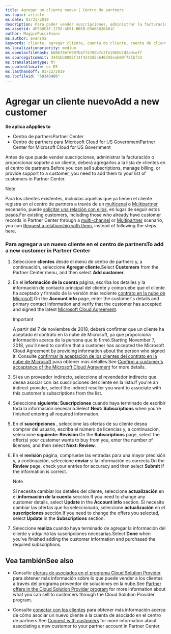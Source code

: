 ```yaml
---
title: Agregar un cliente nuevo | Centro de partners
ms.topic: article
ms.date: 03/21/2019
description: Para poder vender suscripciones, administrar la facturación o proporcionar soporte técnico, antes debes crear un registro de clientes en el Centro de partners.
ms.assetid: 4F53DFAF-1792-4E91-BBEB-E9A65026A81C
author: MaggiePucciEvans
ms.author: evansma
keywords: cliente, agregar cliente, cuenta de cliente, cuenta de cliente en el Centro de partners, clientes, agregar clientes, crear cuenta de cliente
ms.localizationpriority: medium
ms.openlocfilehash: b086796f6907b4ff4705b7c2fe1965b7d2adceff
ms.sourcegitcommit: 3441bb8085f14f4242d5c640d45eab00f751bf23
ms.translationtype: MT
ms.contentlocale: es-ES
ms.lasthandoff: 03/22/2019
ms.locfileid: "58343406"
---
```

# <a name="add-a-new-customer"></a><span data-ttu-id="af864-104">Agregar un cliente nuevo</span><span class="sxs-lookup"><span data-stu-id="af864-104">Add a new customer</span></span>

<span data-ttu-id="af864-105">**Se aplica a**</span><span class="sxs-lookup"><span data-stu-id="af864-105">**Applies to**</span></span>

-  <span data-ttu-id="af864-106">Centro de partners</span><span class="sxs-lookup"><span data-stu-id="af864-106">Partner Center</span></span>
-  <span data-ttu-id="af864-107">Centro de partners para Microsoft Cloud for US Government</span><span class="sxs-lookup"><span data-stu-id="af864-107">Partner Center for Microsoft Cloud for US Government</span></span>

<span data-ttu-id="af864-108">Antes de que puede vender suscripciones, administrar la facturación o proporcionar soporte a un cliente, deberá agregarlos a la lista de clientes en el centro de partners.</span><span class="sxs-lookup"><span data-stu-id="af864-108">Before you can sell subscriptions, manage billing, or provide support to a customer, you need to add them to your list of customers in Partner  Center.</span></span>

>[!NOTE]
><span data-ttu-id="af864-109">Para los clientes existentes, incluidas aquellas que ya tienen el cliente registra en el centro de partners a través de un [multicanal](multichannel.md) o [Multipartner](multipartner.md) escenario, puede [solicitar una relación con ellos](request-a-relationship-with-a-customer.md), en lugar de seguir estos pasos.</span><span class="sxs-lookup"><span data-stu-id="af864-109">For existing customers, including those who already have customer records in Partner Center through a [multi-channel](multichannel.md) or [Multipartner](multipartner.md) scenario, you can [Request a relationship with them](request-a-relationship-with-a-customer.md), instead of following the steps here.</span></span>

### <a name="to-add-a-new-customer-in-partner-center"></a><span data-ttu-id="af864-110">Para agregar a un nuevo cliente en el centro de partners</span><span class="sxs-lookup"><span data-stu-id="af864-110">To add a new customer in Partner Center</span></span>

1. <span data-ttu-id="af864-111">Seleccione **clientes** desde el menú de centro de partners y, a continuación, seleccione **Agregar cliente**.</span><span class="sxs-lookup"><span data-stu-id="af864-111">Select **Customers** from the Partner Center menu, and then select **Add customer**.</span></span>

2. <span data-ttu-id="af864-112">En el **información de la cuenta** página, escriba los detalles y la información de contacto principal del cliente y compruebe que el cliente ha aceptado y firmado de la versión más reciente [contrato en la nube de Microsoft](agreements.md).</span><span class="sxs-lookup"><span data-stu-id="af864-112">On the **Account info** page, enter the customer's details and primary contact information and verify that the customer has accepted and signed the latest [Microsoft Cloud Agreement](agreements.md).</span></span>

    >[!IMPORTANT]
      > <span data-ttu-id="af864-113">A partir del 7 de noviembre de 2018, deberá confirmar que un cliente ha aceptado el contrato en la nube de Microsoft, ya que proporciona información acerca de la persona que lo firmó.</span><span class="sxs-lookup"><span data-stu-id="af864-113">Starting November 7, 2018, you'll need to confirm that a customer has accepted the Microsoft Cloud Agreement by providing information about the person who signed it.</span></span> <span data-ttu-id="af864-114">Consulte [confirmar la aceptación de los clientes del contrato en la nube de Microsoft](confirm-consent.md) para obtener más detalles.</span><span class="sxs-lookup"><span data-stu-id="af864-114">See [Confirm a customer's acceptance of the Microsoft Cloud Agreement](confirm-consent.md) for more details.</span></span>

3. <span data-ttu-id="af864-115">Si es un proveedor indirecto, seleccione el revendedor indirecto que desea asociar con las suscripciones del cliente en la lista.</span><span class="sxs-lookup"><span data-stu-id="af864-115">If you're an indirect provider, select the indirect reseller you want to associate with this customer's subscriptions from the list.</span></span>

4. <span data-ttu-id="af864-116">Seleccione **siguiente: Suscripciones** cuando haya terminado de escribir toda la información necesaria.</span><span class="sxs-lookup"><span data-stu-id="af864-116">Select **Next: Subscriptions** when you're finished entering all required information.</span></span>

5. <span data-ttu-id="af864-117">En el **suscripciones** , seleccione las ofertas de su cliente desea comprar del usuario, escriba el número de licencias y, a continuación, seleccione **siguiente: Revisión**.</span><span class="sxs-lookup"><span data-stu-id="af864-117">On the **Subscriptions** page, select the offer(s) your customer wants to buy from you, enter the number of licenses, and then select **Next: Review**.</span></span>

6. <span data-ttu-id="af864-118">En el **revisión** página, compruebe las entradas para una mayor precisión y, a continuación, seleccione **enviar** si la información es correcta.</span><span class="sxs-lookup"><span data-stu-id="af864-118">On the **Review** page, check your entries for accuracy and then select **Submit** if the information is correct.</span></span>

    >[!NOTE]
    ><span data-ttu-id="af864-119">Si necesita cambiar los detalles del cliente, seleccione **actualización** en el **información de la cuenta** sección.</span><span class="sxs-lookup"><span data-stu-id="af864-119">If you need to change any customer details, select **Update** in the **Account info** section.</span></span> <span data-ttu-id="af864-120">Si necesita cambiar las ofertas que ha seleccionado, seleccione **actualización** en el **suscripciones** sección.</span><span class="sxs-lookup"><span data-stu-id="af864-120">If you need to change the offers you selected, select **Update** in the **Subscriptions** section.</span></span>

7. <span data-ttu-id="af864-121">Seleccione **realiza** cuando haya terminado de agregar la información del cliente y adquirió las suscripciones necesarias.</span><span class="sxs-lookup"><span data-stu-id="af864-121">Select **Done** when you've finished adding the customer information and purchased the required subscriptions.</span></span>

## <a name="see-also"></a><span data-ttu-id="af864-122">Vea también</span><span class="sxs-lookup"><span data-stu-id="af864-122">See also</span></span>

- <span data-ttu-id="af864-123">Consulte [ofertas de asociados en el programa Cloud Solution Provider](csp-offers.md) para obtener más información sobre lo que puede vender a los clientes a través del programa proveedor de soluciones en la nube.</span><span class="sxs-lookup"><span data-stu-id="af864-123">See [Partner offers in the Cloud Solution Provider program](csp-offers.md) for more information about what you can sell to customers through the Cloud Solution Provider program.</span></span>

- <span data-ttu-id="af864-124">Consulte [conectar con los clientes](customer-accounts.md) para obtener más información acerca de cómo asociar un nuevo cliente a la cuenta de asociado en el centro de partners.</span><span class="sxs-lookup"><span data-stu-id="af864-124">See [Connect with customers](customer-accounts.md) for more information about associating a new customer to your partner account in Partner Center.</span></span>